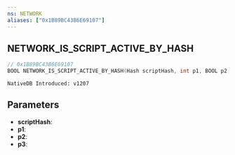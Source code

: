 ```yaml
---
ns: NETWORK
aliases: ["0x1B89BC43B6E69107"]
---
```

## NETWORK_IS_SCRIPT_ACTIVE_BY_HASH

```c
// 0x1B89BC43B6E69107
BOOL NETWORK_IS_SCRIPT_ACTIVE_BY_HASH(Hash scriptHash, int p1, BOOL p2, int p3);
```

```
NativeDB Introduced: v1207
```

## Parameters
* **scriptHash**:
* **p1**:
* **p2**:
* **p3**:
